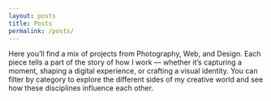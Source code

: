 ```yaml
---
layout: posts
title: Posts
permalink: /posts/
---
```


Here you’ll find a mix of projects from Photography, Web, and Design. Each piece tells a part of the story of how I work — whether it’s capturing a moment, shaping a digital experience, or crafting a visual identity. You can filter by category to explore the different sides of my creative world and see how these disciplines influence each other.
